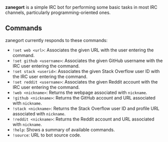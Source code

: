**zanegort** is a simple IRC bot for performing some basic tasks in most IRC
channels, particularly programming-oriented ones.

## Commands

zanegort currently responds to these commands:

* `!set web <url>`: Associates the given URL with the user entering the
  command.
* `!set github <username>`: Associates the given GitHub username with the IRC
  user entering the command.
* `!set stack <userid>`: Associates the given Stack Overflow user ID with the
  IRC user entering the command.
* `!set reddit <username>`: Associates the given Reddit account with the IRC
  user entering the command.
* `!web <nickname>`: Returns the webpage associated with `nickname`.
* `!github <nickname>`: Returns the GitHub account and URL associated with
  `nickname`.
* `!stack <nickname>`: Returns the Stack Overflow user ID and profile URL
  associated with `nickname`.
* `!reddit <nickname>`: Returns the Reddit account and URL associated with
  `nickname`.
* `!help`: Shows a summary of available commands.
* `!source`: URL to bot source code.
